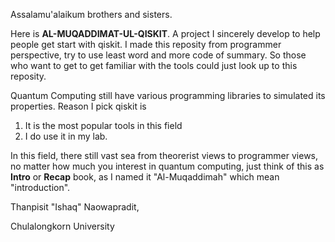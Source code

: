 Assalamu'alaikum brothers and sisters.

Here is **AL-MUQADDIMAT-UL-QISKIT**. A project I sincerely develop to help people get start with qiskit.
I made this reposity from programmer perspective, try to use least word and more code of summary. 
So those who want to get to get familiar with the tools could just look up to this reposity.

Quantum Computing still have various programming libraries to simulated its properties.
Reason I pick qiskit is 
 1. It is the most popular tools in this field
 2. I do use it in my lab.

In this field, there still vast sea from theorerist views to programmer views, no matter how much you interest in 
quantum computing, just think of this as **Intro** or **Recap** book, as I named it "Al-Muqaddimah" which mean "introduction".



Thanpisit "Ishaq" Naowapradit,

Chulalongkorn University
